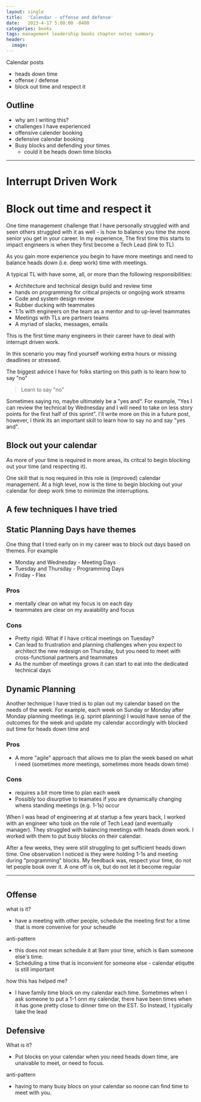 ```yaml
---
layout: single
title:  'Calendar - offense and defense'
date:   2023-4-17 5:00:00 -0400
categories: books
tags: management leadership books chapter notes summary
header:
  image:
---
```


Calendar posts
- heads down time
- offense / defense
- block out time and respect it


## Outline
- why am I writing this?
- challenges I have experienced
- offensive calender booking
- defensive calendar booking
- Busy blocks and defending your times
  - could it be heads down time blocks


---
# Interrupt Driven Work
# Block out time and respect it

One time management challenge that I have personally struggled with and seen others struggled with it as well - is how to balance you time the more senior you get in your career. In my experience, The first time this starts to impact engineers is when they first become a Tech Lead (link to TL)

As you gain more experience you begin to have more meetings and need to balance heads down (i.e. deep work) time with meetings.

A typical TL with have some, all, or more than the following responsibilities:
- Architecture and technical design build and review time
- hands on programming for critical projects or ongoijng work streams
- Code and system design review
- Rubber ducking with teammates
- 1:1s with engineers on the team as a mentor and to up-level teammates
- Meetings with TLs are partners teams
- A myriad of slacks, messages, emails


This is the first time many engineers in their career have to deal with interrupt driven work.

In this scenario you may find yourself working extra hours or missing deadlines or stressed.

The biggest advice I have for folks starting on this path is to learn how to say "no"
> Learn to say "no"

Sometimes saying no, maybe ultimately be a "yes and". For example, "Yes I can review the technical by Wednesday and I will need to take on less story points for the first half of this sprint". I'll write more on this in a future post, however, I think its an important skill to learn how to say no and say "yes and".

## Block out your calendar
As more of your time is required in more areas, its critcal to begin blocking out your time (and respecting it).

One skill that is noq required in this role is (improved) calendar management. At a high level, now is the time to begin blocking out your calendar for deep work time to minimize the interruptions.

## A few techniques I have tried

## Static Planning Days have themes
One thing that I tried early on in my career was to block out days based on themes. For example
- Monday and Wednesday - Meeting Days
- Tuesday and Thursday - Programming Days
- Friday - Flex

### Pros
- mentally clear on what my focus is on each day
- teammates are clear on my avaiability and focus

### Cons
- Pretty rigid: What if I have critical meetings on Tuesday?
- Can lead to frustration and planning challenges when you expect to architect the new redesign on Thursday, but you need to meet with cross-functional partners and teammates
- As the number of meetings grows it can start to eat into the dedicated technical days


## Dynamic Planning
Another technique I have tried is to plan out my calendar based on the needs of the week. For example, each week on Sunday or Monday after Monday planning meetings (e.g. sprint planning) I would have sense of the outcomes for the week and update my calendar accordingly with blocked out time for heads down time and

### Pros
- A more "agile" approach that allows me to plan the week based on what I need (sometimes more meetings, sometimes more heads down time)


### Cons
- requires a bit more time to plan each week
- Possibly too disurptive to teamates if you are dynamically changing whens standing meetings (e.g. 1-1s) occur


When I was head of engineering at at startup a few years back, I worked with an engineer who took on the role of Tech Lead (and eventually manager). They struggled with balancing meetings with heads down work. I worked with them to put busy blocks on their calendar.

After a few weeks, they were still struggling to get sufficient heads down time. One observation  I noticed is they were holding 1-1s and meeting during "programming" blocks.  My feedback was, respect your time, do not let people book over it. A one off is ok, but do not let it become regular



---

#
## Offense
what is it?
- have a meeting with other people, schedule the meeting first for a time that is more convenive for your scheudle

anti-pattern
- this does not mean schedule it at 9am your time, which is 6am someone else's time.
- Scheduling a time that is inconvient for someone else - calendar etiqutte is still important

how this has helped me?
- I have family time block on my calendar each time. Sometimes when I ask someone to put a 1-1 onn my calendar, there have been times when it has gone pretty close to dinner time on the EST. So Instead, I typically take the lead


## Defensive
What is it?
- Put blocks on your calendar when you need heads down time, are unaivable to meet, or need to focus.

anti-pattern
- having to many busy blocs on your calendar so noone can find time to meet with you.
